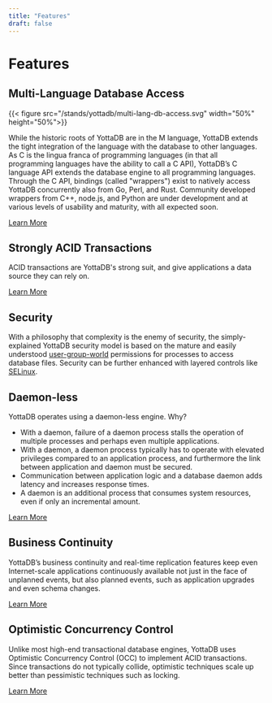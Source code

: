 ```yaml
---
title: "Features"
draft: false
---
```


# Features

## Multi-Language Database Access

{{< figure src="/stands/yottadb/multi-lang-db-access.svg" width="50%" height="50%">}}

While the historic roots of YottaDB are in the M language, YottaDB extends the tight integration of the language with the database to other languages. As C is the lingua franca of programming languages (in that all programming languages have the ability to call a C API), YottaDB’s C language API extends the database engine to all programming languages. Through the C API, bindings (called "wrappers") exist to natively access YottaDB concurrently also from Go, Perl, and Rust. Community developed wrappers from C++, node.js, and Python are under development and at various levels of usability and maturity, with all expected soon.

[Learn More](/stands/yottadb/hello_world)

## Strongly ACID Transactions

ACID transactions are YottaDB's strong suit, and give applications a data source they can rely on.

[Learn More](/stands/yottadb/acid)

## Security

With a philosophy that complexity is the enemy of security, the simply-explained YottaDB security model is based on the mature and easily understood [user-group-world](https://en.wikipedia.org/wiki/File-system_permissions) permissions for processes to access database files. Security can be further enhanced with layered controls like [SELinux](https://en.wikipedia.org/wiki/Security-Enhanced_Linux).

## Daemon-less

YottaDB operates using a daemon-less engine. Why?

 - With a daemon, failure of a daemon process stalls the operation of multiple processes and perhaps even multiple applications.
 - With a daemon, a daemon process typically has to operate with elevated privileges compared to an application process, and furthermore the link between application and daemon must be secured.
 - Communication between application logic and a database daemon adds latency and increases response times.
 - A daemon is an additional process that consumes system resources, even if only an incremental amount.

[Learn More](/stands/yottadb/in_memory_engine)

## Business Continuity

YottaDB’s business continuity and real-time replication features keep even Internet-scale applications continuously available not just in the face of unplanned events, but also planned events, such as application upgrades and even schema changes.

[Learn More](/stands/yottadb/business_continuity)

## Optimistic Concurrency Control

Unlike most high-end transactional database engines, YottaDB uses Optimistic Concurrency Control (OCC) to implement ACID transactions. Since transactions do not typically collide, optimistic techniques scale up better than pessimistic techniques such as locking.

[Learn More](/stands/yottadb/occ)


